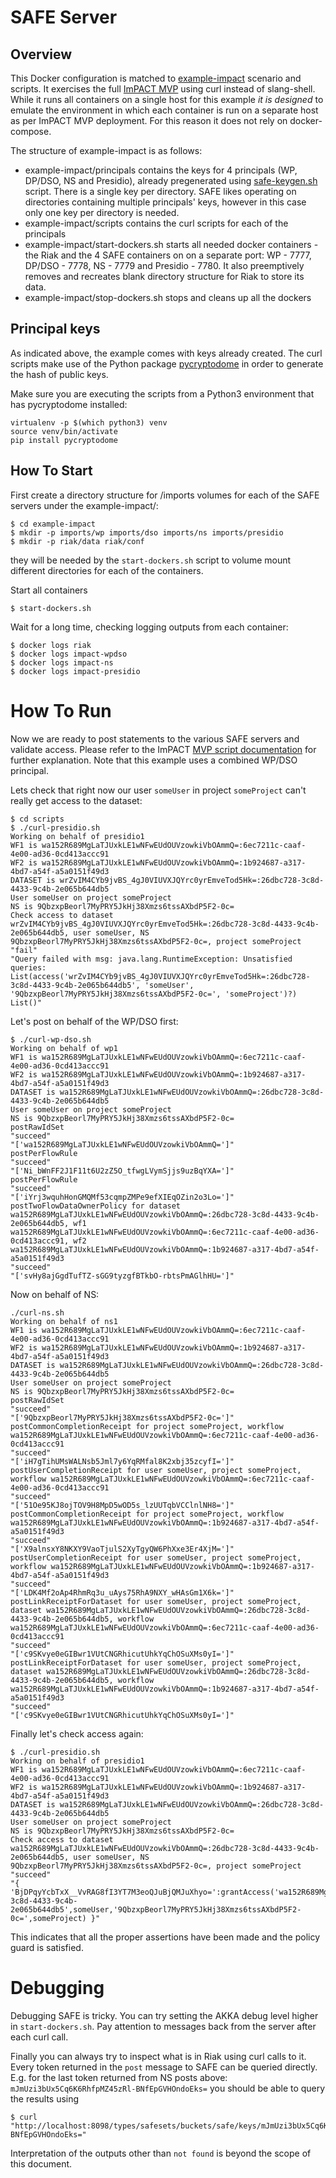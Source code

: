 # SAFE Server

## Overview
This Docker configuration is matched to [example-impact](../example-impact) scenario and scripts. It exercises the full [ImPACT MVP](https://github.com/RENCI-NRIG/SAFE/tree/master/safe-apps/impact) using curl instead of slang-shell. While it runs all containers on a single host for this example *it is designed* to emulate the environment in which each container is run on a separate host as per ImPACT MVP deployment. For this reason it does not rely on docker-compose.

The structure of example-impact is as follows:
- example-impact/principals contains the keys for 4 principals (WP, DP/DSO, NS and Presidio), already pregenerated using [safe-keygen.sh](../scripts/safe_keygen.sh) script. There is a single key per directory. SAFE likes operating on directories containing multiple principals' keys, however in this case only one key per directory is needed.
- example-impact/scripts contains the curl scripts for each of the principals
- example-impact/start-dockers.sh starts all needed docker containers - the Riak and the 4 SAFE containers on on a separate port: WP - 7777, DP/DSO - 7778, NS - 7779 and Presidio - 7780. It also preemptively removes and recreates blank directory structure for Riak to store its data.
- example-impact/stop-dockers.sh stops and cleans up all the dockers

## Principal keys

As indicated above, the example comes with keys already created. The curl scripts make use of the Python package [pycryptodome](https://pycryptodome.readthedocs.io/en/latest/) in order to generate the hash of public keys.

Make sure you are executing the scripts from a Python3 environment that has pycryptodome installed:

```
virtualenv -p $(which python3) venv
source venv/bin/activate
pip install pycryptodome
```

## How To Start

First create a directory structure for /imports volumes for each of the SAFE servers under the example-impact/:
```
$ cd example-impact
$ mkdir -p imports/wp imports/dso imports/ns imports/presidio
$ mkdir -p riak/data riak/conf
```
they will be needed by the `start-dockers.sh` script to volume mount different directories for each of the containers.

Start all containers
```
$ start-dockers.sh
```
Wait for a long time, checking logging outputs from each container:
```
$ docker logs riak
$ docker logs impact-wpdso
$ docker logs impact-ns
$ docker logs impact-presidio
```

# How To Run

Now we are ready to post statements to the various SAFE servers and validate access. Please refer to the ImPACT [MVP script documentation](https://github.com/RENCI-NRIG/SAFE/tree/master/safe-apps/impact) for further explanation. Note that this example uses a combined WP/DSO principal.

Lets check that right now our user `someUser` in project `someProject` can't really get access to the dataset:
```
$ cd scripts
$ ./curl-presidio.sh
Working on behalf of presidio1
WF1 is wa152R689MgLaTJUxkLE1wNFwEUdOUVzowkiVbOAmmQ=:6ec7211c-caaf-4e00-ad36-0cd413accc91
WF2 is wa152R689MgLaTJUxkLE1wNFwEUdOUVzowkiVbOAmmQ=:1b924687-a317-4bd7-a54f-a5a0151f49d3
DATASET is wrZvIM4CYb9jvBS_4gJ0VIUVXJQYrc0yrEmveTod5Hk=:26dbc728-3c8d-4433-9c4b-2e065b644db5
User someUser on project someProject
NS is 9QbzxpBeorl7MyPRY5JkHj38Xmzs6tssAXbdP5F2-0c=
Check access to dataset wrZvIM4CYb9jvBS_4gJ0VIUVXJQYrc0yrEmveTod5Hk=:26dbc728-3c8d-4433-9c4b-2e065b644db5, user someUser, NS 9QbzxpBeorl7MyPRY5JkHj38Xmzs6tssAXbdP5F2-0c=, project someProject
"fail"
"Query failed with msg: java.lang.RuntimeException: Unsatisfied queries: List(access('wrZvIM4CYb9jvBS_4gJ0VIUVXJQYrc0yrEmveTod5Hk=:26dbc728-3c8d-4433-9c4b-2e065b644db5', 'someUser', '9QbzxpBeorl7MyPRY5JkHj38Xmzs6tssAXbdP5F2-0c=', 'someProject')?)  List()"
```

Let's post on behalf of the WP/DSO first:
```
$ ./curl-wp-dso.sh
Working on behalf of wp1
WF1 is wa152R689MgLaTJUxkLE1wNFwEUdOUVzowkiVbOAmmQ=:6ec7211c-caaf-4e00-ad36-0cd413accc91
WF2 is wa152R689MgLaTJUxkLE1wNFwEUdOUVzowkiVbOAmmQ=:1b924687-a317-4bd7-a54f-a5a0151f49d3
DATASET is wa152R689MgLaTJUxkLE1wNFwEUdOUVzowkiVbOAmmQ=:26dbc728-3c8d-4433-9c4b-2e065b644db5
User someUser on project someProject
NS is 9QbzxpBeorl7MyPRY5JkHj38Xmzs6tssAXbdP5F2-0c=
postRawIdSet
"succeed"
"['wa152R689MgLaTJUxkLE1wNFwEUdOUVzowkiVbOAmmQ=']"
postPerFlowRule
"succeed"
"['Ni_bWnFF2J1F11t6U2zZ5O_tfwgLVymSjjs9uzBqYXA=']"
postPerFlowRule
"succeed"
"['iYrj3wquhHonGMQMf53cqmpZMPe9efXIEqOZin2o3Lo=']"
postTwoFlowDataOwnerPolicy for dataset wa152R689MgLaTJUxkLE1wNFwEUdOUVzowkiVbOAmmQ=:26dbc728-3c8d-4433-9c4b-2e065b644db5, wf1 wa152R689MgLaTJUxkLE1wNFwEUdOUVzowkiVbOAmmQ=:6ec7211c-caaf-4e00-ad36-0cd413accc91, wf2 wa152R689MgLaTJUxkLE1wNFwEUdOUVzowkiVbOAmmQ=:1b924687-a317-4bd7-a54f-a5a0151f49d3
"succeed"
"['svHy8ajGgdTufTZ-sGG9tyzgfBTkbO-rbtsPmAGlhHU=']"
```

Now on behalf of NS:
```
./curl-ns.sh
Working on behalf of ns1
WF1 is wa152R689MgLaTJUxkLE1wNFwEUdOUVzowkiVbOAmmQ=:6ec7211c-caaf-4e00-ad36-0cd413accc91
WF2 is wa152R689MgLaTJUxkLE1wNFwEUdOUVzowkiVbOAmmQ=:1b924687-a317-4bd7-a54f-a5a0151f49d3
DATASET is wa152R689MgLaTJUxkLE1wNFwEUdOUVzowkiVbOAmmQ=:26dbc728-3c8d-4433-9c4b-2e065b644db5
User someUser on project someProject
NS is 9QbzxpBeorl7MyPRY5JkHj38Xmzs6tssAXbdP5F2-0c=
postRawIdSet
"succeed"
"['9QbzxpBeorl7MyPRY5JkHj38Xmzs6tssAXbdP5F2-0c=']"
postCommonCompletionReceipt for project someProject, workflow wa152R689MgLaTJUxkLE1wNFwEUdOUVzowkiVbOAmmQ=:6ec7211c-caaf-4e00-ad36-0cd413accc91
"succeed"
"['iH7gTihUMsWALNsb5Jml7y6YqRMfal8K2xbj35zcyfI=']"
postUserCompletionReceipt for user someUser, project someProject, workflow wa152R689MgLaTJUxkLE1wNFwEUdOUVzowkiVbOAmmQ=:6ec7211c-caaf-4e00-ad36-0cd413accc91
"succeed"
"['51Oe95KJ8ojTOV9H8MpD5wOD5s_lzUUTqbVCClnlNH8=']"
postCommonCompletionReceipt for project someProject, workflow wa152R689MgLaTJUxkLE1wNFwEUdOUVzowkiVbOAmmQ=:1b924687-a317-4bd7-a54f-a5a0151f49d3
"succeed"
"['X9alnsxY8NKXY9VaoTjulS2XyTgyQW6PhXxe3Er4XjM=']"
postUserCompletionReceipt for user someUser, project someProject, workflow wa152R689MgLaTJUxkLE1wNFwEUdOUVzowkiVbOAmmQ=:1b924687-a317-4bd7-a54f-a5a0151f49d3
"succeed"
"['LDK4Mf2oAp4RhmRq3u_uAys75RhA9NXY_wHAsGm1X6k=']"
postLinkReceiptForDataset for user someUser, project someProject, dataset wa152R689MgLaTJUxkLE1wNFwEUdOUVzowkiVbOAmmQ=:26dbc728-3c8d-4433-9c4b-2e065b644db5, workflow wa152R689MgLaTJUxkLE1wNFwEUdOUVzowkiVbOAmmQ=:6ec7211c-caaf-4e00-ad36-0cd413accc91
"succeed"
"['c9SKvye0eGIBwr1VUtCNGRhicutUhkYqChOSuXMs0yI=']"
postLinkReceiptForDataset for user someUser, project someProject, dataset wa152R689MgLaTJUxkLE1wNFwEUdOUVzowkiVbOAmmQ=:26dbc728-3c8d-4433-9c4b-2e065b644db5, workflow wa152R689MgLaTJUxkLE1wNFwEUdOUVzowkiVbOAmmQ=:1b924687-a317-4bd7-a54f-a5a0151f49d3
"succeed"
"['c9SKvye0eGIBwr1VUtCNGRhicutUhkYqChOSuXMs0yI=']"
```

Finally let's check access again:

```
$ ./curl-presidio.sh
Working on behalf of presidio1
WF1 is wa152R689MgLaTJUxkLE1wNFwEUdOUVzowkiVbOAmmQ=:6ec7211c-caaf-4e00-ad36-0cd413accc91
WF2 is wa152R689MgLaTJUxkLE1wNFwEUdOUVzowkiVbOAmmQ=:1b924687-a317-4bd7-a54f-a5a0151f49d3
DATASET is wa152R689MgLaTJUxkLE1wNFwEUdOUVzowkiVbOAmmQ=:26dbc728-3c8d-4433-9c4b-2e065b644db5
User someUser on project someProject
NS is 9QbzxpBeorl7MyPRY5JkHj38Xmzs6tssAXbdP5F2-0c=
Check access to dataset wa152R689MgLaTJUxkLE1wNFwEUdOUVzowkiVbOAmmQ=:26dbc728-3c8d-4433-9c4b-2e065b644db5, user someUser, NS 9QbzxpBeorl7MyPRY5JkHj38Xmzs6tssAXbdP5F2-0c=, project someProject
"succeed"
"{ 'BjDPqyYcbTxX__VvRAG8fI3YT7M3eoQJuBjQMJuXhyo=':grantAccess('wa152R689MgLaTJUxkLE1wNFwEUdOUVzowkiVbOAmmQ=','wa152R689MgLaTJUxkLE1wNFwEUdOUVzowkiVbOAmmQ=:26dbc728-3c8d-4433-9c4b-2e065b644db5',someUser,'9QbzxpBeorl7MyPRY5JkHj38Xmzs6tssAXbdP5F2-0c=',someProject) }"
```

This indicates that all the proper assertions have been made and the policy guard is satisfied.

# Debugging

Debugging SAFE is tricky. You can try setting the AKKA debug level higher in `start-dockers.sh`. Pay attention to messages back from the server after each curl call.

Finally you can always try to inspect what is in Riak using curl calls to it. Every token returned in the `post` message to SAFE can be queried directly. E.g. for the last token returned from NS posts above: `mJmUzi3bUx5Cq6K6RhfpMZ45zRl-BNfEpGVHOndoEks=` you should be able to query the results using
```
$ curl "http://localhost:8098/types/safesets/buckets/safe/keys/mJmUzi3bUx5Cq6K6RhfpMZ45zRl-BNfEpGVHOndoEks="
```

Interpretation of the outputs other than `not found` is beyond the scope of this document.
